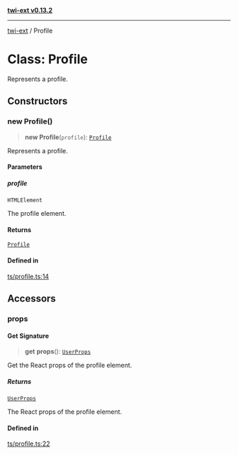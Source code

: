 [**twi-ext v0.13.2**](../README.md)

***

[twi-ext](../README.md) / Profile

# Class: Profile

Represents a profile.

## Constructors

### new Profile()

> **new Profile**(`profile`): [`Profile`](Profile.md)

Represents a profile.

#### Parameters

##### profile

`HTMLElement`

The profile element.

#### Returns

[`Profile`](Profile.md)

#### Defined in

[ts/profile.ts:14](https://github.com/Robot-Inventor/twi-ext/blob/954e335f23904a0355a79e4133d59c9888108e45/src/ts/profile.ts#L14)

## Accessors

### props

#### Get Signature

> **get** **props**(): [`UserProps`](../interfaces/UserProps.md)

Get the React props of the profile element.

##### Returns

[`UserProps`](../interfaces/UserProps.md)

The React props of the profile element.

#### Defined in

[ts/profile.ts:22](https://github.com/Robot-Inventor/twi-ext/blob/954e335f23904a0355a79e4133d59c9888108e45/src/ts/profile.ts#L22)
